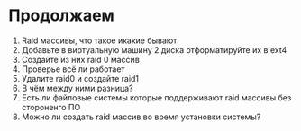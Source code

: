 # Продолжаем

1. Raid массивы, что такое икакие бывают
2. Добавьте в виртуальную машину 2 диска отформатируйте их в ext4
3. Создайте из них raid 0 массив
4. Проверье всё ли работает
5. Удалите raid0 и создайте raid1
6. В чём между ними разница?
7. Есть ли файловые системы которые поддерживают raid массивы без стороненго ПО
8. Можно ли создать raid массив во время установки системы?
